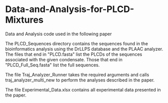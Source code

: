 # Data-and-Analysis-for-PLCD-Mixtures
Data and Analysis code used in the following paper

The PLCD_Sequences directory contains the sequences found in the bioinformatics analysis using the DrLLPS database and the PLAAC analyzer. The files that end in "PLCD.fasta" list the PLCDs of the sequences associated with the given condensate. Those that end in "PLCD_Full_Seq.fasta" list the full sequences.

The file Traj_Analyzer_Runner takes the required arguments and calls traj_analyzer_multi_new to perform the analyses described in the paper.

The file Experimental_Data.xlsx contains all experimental data presented in the paper.
